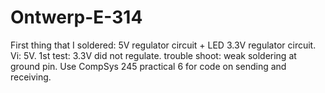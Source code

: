 # Ontwerp-E-314
First thing that I soldered: 5V regulator circuit + LED
3.3V regulator circuit. Vi: 5V. 
1st test: 3.3V did not regulate. trouble shoot: weak soldering at ground pin.
Use CompSys 245 practical 6 for code on sending and receiving. 
